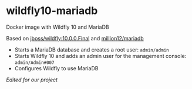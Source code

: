 # wildfly10-mariadb
Docker image with Wildfly 10 and MariaDB

Based on [jboss/wildfly:10.0.0.Final](https://hub.docker.com/r/jboss/wildfly/) and [million12/mariadb](https://hub.docker.com/r/million12/mariadb/)

- Starts a MariaDB database and creates a root user: `admin/admin`
- Starts Wildfly 10 and adds an admin user for the management console: `admin/Admin#007`
- Configures Wildfly to use MariaDB

*Edited for our project*
